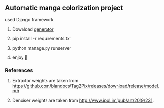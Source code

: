 ## Automatic manga colorization project 
used Django framework


1. Download [generator](https://drive.google.com/file/d/1qmxUEKADkEM4iYLp1fpPLLKnfZ6tcF-t/view?usp=sharing)

2. pip install -r requirements.txt

3. python manage.py runserver

4. enjoy 🚀


### References

1. Extractor weights are taken from https://github.com/blandocs/Tag2Pix/releases/download/release/model.pth

2. Denoiser weights are taken from http://www.ipol.im/pub/art/2019/231.